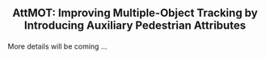 ## <p align="center">AttMOT: Improving Multiple-Object Tracking by Introducing Auxiliary Pedestrian Attributes</p>

More details will be coming ...

